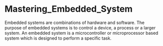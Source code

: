 # Mastering_Embedded_System
Embedded systems are combinations of hardware and software. The purpose of embedded systems is to control a device, a process or a larger system. An embedded system is a microcontroller or microprocessor based system which is designed to perform a specific task.
